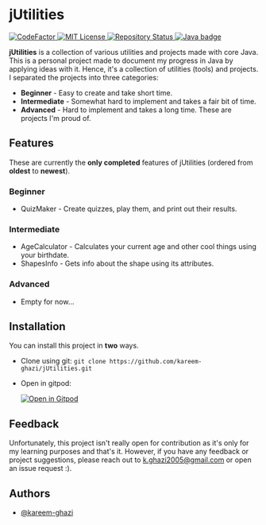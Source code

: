 # jUtilities

<p>
  <a href="https://www.codefactor.io/repository/github/kareem-ghazi/jutilities">
  <img
    src="https://www.codefactor.io/repository/github/kareem-ghazi/jutilities/badge"
    alt="CodeFactor"/>
  </a>
  <a href="https://opensource.org/licenses/MIT">
  <img
      src="https://img.shields.io/badge/License-MIT-red.svg"
      alt="MIT License"/>
  </a>
  <a href="https://github.com/kareem-ghazi/jUtilities">
  <img
      src="https://img.shields.io/badge/Status-Active-brightgreen"
      alt="Repository Status"/>
  </a>
  <a href="https://java.com/">
  <img
      src="https://img.shields.io/badge/java-critical.svg?style=for-the-badge&logo=java&logoColor=white"
      alt="Java badge"/>
  </a>
</p>

<p>
  <b>jUtilities</b> is a collection of various utilities and projects made with core Java. This is a personal project made to document my progress in Java by applying ideas with it. Hence, it's a collection of utilities (tools) and projects. I separated the projects into three categories:
  
  - <strong>Beginner</strong> - Easy to create and take short time.
  - <strong>Intermediate</strong> - Somewhat hard to implement and takes a fair bit of time.
  - <strong>Advanced</strong> - Hard to implement and takes a long time. These are projects I'm proud of.  
</p>

## Features

These are currently the **only completed** features of jUtilities (ordered from **oldest** to **newest**).
### **Beginner**
- QuizMaker - Create quizzes, play them, and print out their results.
  
### **Intermediate**
- AgeCalculator - Calculates your current age and other cool things using your birthdate.
- ShapesInfo - Gets info about the shape using its attributes.

### **Advanced**
- Empty for now...

## Installation

You can install this project in **two** ways.

  - Clone using git: `git clone https://github.com/kareem-ghazi/jUtilities.git`
  - Open in gitpod: 
  
    [![Open in Gitpod](https://gitpod.io/button/open-in-gitpod.svg)](https://gitpod.io/#https://github.com/kareem-ghazi/jUtilities)

## Feedback

Unfortunately, this project isn't really open for contribution as it's only for my learning purposes and that's it. However, if you have any feedback or project suggestions, please reach out to k.ghazi2005@gmail.com or open an issue request :).

## Authors

  - [@kareem-ghazi](https://www.github.com/kareem-ghazi)
